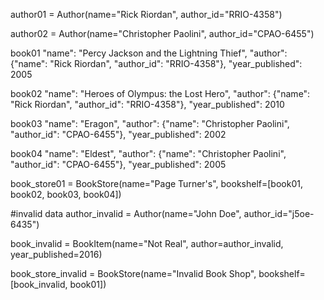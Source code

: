 author01 = Author(name="Rick Riordan", 
                  author_id="RRIO-4358")

author02 = Author(name="Christopher Paolini", 
                  author_id="CPAO-6455")

book01
"name": "Percy Jackson and the Lightning Thief",
"author": {"name": "Rick Riordan",
            "author_id": "RRIO-4358"},
"year_published": 2005

book02
"name": "Heroes of Olympus: the Lost Hero",
"author": {"name": "Rick Riordan",
            "author_id": "RRIO-4358"},
"year_published": 2010

book03
"name": "Eragon",
"author": {"name": "Christopher Paolini",
            "author_id": "CPAO-6455"},
"year_published": 2002

book04
"name": "Eldest",
"author": {"name": "Christopher Paolini",
            "author_id": "CPAO-6455"},
"year_published": 2005


book_store01 = BookStore(name="Page Turner's",
                         bookshelf=[book01, book02, book03, book04])


#invalid data
author_invalid = Author(name="John Doe",
                        author_id="j5oe-6435")

book_invalid = BookItem(name="Not Real",
                        author=author_invalid,
                        year_published=2016)

book_store_invalid = BookStore(name="Invalid Book Shop",
                               bookshelf=[book_invalid, book01])